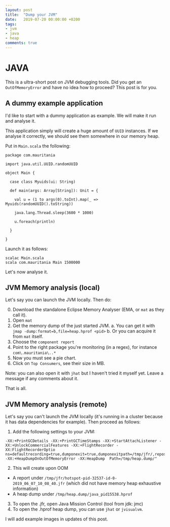 ```yaml
---
layout: post
title:  "Dump your JVM"
date:   2019-07-20 00:00:00 +0200
tags:
- jvm
- java
- heap
comments: true
---
```

# JAVA

This is a ultra-short post on JVM debugging tools. Did you get an `OutOfMemoryError` and have no idea how to proceed? This post is for you.
  
## A dummy example application

I'd like to start with a dummy application as example. We will make it run and analyse it.

This application simply will create a huge amount of `UUID` instances. If we analyse it correctly, we should see them somewhere in our memory heap.

Put in `Main.scala` the following:

```
package com.mauritania

import java.util.UUID.randomUUID

object Main {

  case class Myuids(ui: String)

  def main(args: Array[String]): Unit = {

    val u = (1 to args(0).toInt).map(_ => Myuids(randomUUID().toString))

    java.lang.Thread.sleep(3600 * 1000)

    u.foreach(println)

  }

}
```

Launch it as follows:

```
scalac Main.scala
scala com.mauritania Main 1500000

```

Let's now analyse it.

## JVM Memory analysis (local)

Let's say you can launch the JVM locally. Then do:

0. Download the standalone Eclipse Memory Analyser (EMA, or `mat` as they call it).
1. Open `mat`
2. Get the memory dump of the just started JVM. 
  a. You can get it with `jmap -dump:format=b,file=heap.hprof <pid>`
  b. Or you can acquire it from `mat` itself.
3. Choose the `component report`
4. Point to the right package you're monitoring (in a regex), for instance `com\.mauritania\..*`
5. Now you must see a pie chart.
6. Click on `Top Consumers`, see their size in MB.

Note: you can also open it with `jhat` but I haven't tried it myself yet. Leave a message if any comments about it.

That is all.


## JVM Memory analysis (remote)

Let's say you can't launch the JVM locally (it's running in a cluster because it has data dependencies for example). Then proceed as follows:

1. Add the following settings to your JVM:

```
-XX:+PrintGCDetails -XX:+PrintGCTimeStamps -XX:+StartAttachListener -XX:+UnlockCommercialFeatures -XX:+FlightRecorder -XX:FlightRecorderOptio  ns=defaultrecording=true,dumponexit=true,dumponexitpath=/tmp/jfr/,repository=/tmp/jfr/,disk=true -XX:+HeapDumpOnOutOfMemoryError -XX:HeapDump  Path=/tmp/heap.dump/"

```
2. This will create upon OOM
 - A report under `/tmp/jfr/hotspot-pid-32537-id-0-2019_06_07_10_08_40.jfr` (which did not have memory heap exhaustive information)
 - A heap dump under `/tmp/heap.dump/java_pid15538.hprof`
3. To open the .jfr, open Java Mission Control (tool from jdk: jmc)
4. To open the .hprof heap dump, you can use `jhat` or `jvisualvm`.

I will add example images in updates of this post.

